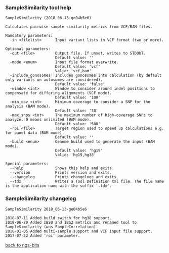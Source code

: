 ### SampleSimilarity tool help
	SampleSimilarity (2018_06-13-ge04b5e6)
	
	Calculates pairwise sample similarity metrics from VCF/BAM files.
	
	Mandatory parameters:
	  -in <filelist>      Input variant lists in VCF format (two or more).
	
	Optional parameters:
	  -out <file>         Output file. If unset, writes to STDOUT.
	                      Default value: ''
	  -mode <enum>        Input file format overwrite.
	                      Default value: 'vcf'
	                      Valid: 'vcf,bam'
	  -include_gonosomes  Includes gonosomes into calculation (by default only variants on autosomes are considered).
	                      Default value: 'false'
	  -window <int>       Window to consider around indel positions to compensate for differing alignments (VCF mode).
	                      Default value: '100'
	  -min_cov <int>      Minimum coverage to consider a SNP for the analysis (BAM mode).
	                      Default value: '30'
	  -max_snps <int>     The maximum number of high-coverage SNPs to analyze. 0 means unlimited (BAM mode).
	                      Default value: '500'
	  -roi <file>         Target region used to speed up calculations e.g. for panel data (BAM mode).
	                      Default value: ''
	  -build <enum>       Genome build used to generate the input (BAM mode).
	                      Default value: 'hg19'
	                      Valid: 'hg19,hg38'
	
	Special parameters:
	  --help              Shows this help and exits.
	  --version           Prints version and exits.
	  --changelog         Prints changeloge and exits.
	  --tdx               Writes a Tool Definition Xml file. The file name is the application name with the suffix '.tdx'.
	
### SampleSimilarity changelog
	SampleSimilarity 2018_06-13-ge04b5e6
	
	2018-07-11 Added build switch for hg38 support.
	2018-06-20 Added IBS0 and IBS2 metrics and renamed tool to SampleSimilarity (was SampleCorrelation).
	2018-01-05 Added multi-sample support and VCF input file support.
	2017-07-22 Added 'roi' parameter.
[back to ngs-bits](https://github.com/imgag/ngs-bits)